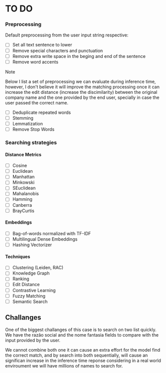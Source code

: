 # TO DO

### Preprocessing

Default preprocessing from the user input string respective:

- [ ] Set all text sentence to lower
- [ ] Remove special characters and punctuation
- [ ] Remove extra write space in the beging and end of the sentence
- [ ] Remove word accents

> [!NOTE]
> Below I list a set of preprocessing we can evaluate during inference time, however, I don't believe it will improve the matching processing once it can increase the edit distance (increase the discimilarity) between the original company name and the one provided by the end user, specially in case the user passed the correct name.

- [ ] Deduplicate repeated words
- [ ] Stemming
- [ ] Lemmatization
- [ ] Remove Stop Words

### Searching strategies

#### Distance Metrics
- [ ]  Cosine
- [ ]  Euclidean
- [ ]  Manhattan
- [ ]  Minkowski
- [ ]  SEuclidean
- [ ]  Mahalanobis
- [ ]  Hamming
- [ ]  Canberra
- [ ]  BrayCurtis

#### Embeddings
- [ ] Bag-of-words normalized with TF-IDF
- [ ] Multilingual Dense Embeddings
- [ ] Hashing Vectorizer

#### Techniques
- [ ] Clustering (Leiden, RAC)
- [ ] Knowledge Graph
- [ ] Ranking
- [ ] Edit Distance
- [ ] Contrastive Learning
- [ ] Fuzzy Matching
- [ ] Semantic Search

## Challanges

One of the biggest challanges of this case is to search on two list quickly. We have the razão social and the nome fantasia fields to compare with the input provided by the user. 

We cannot combine both one it can cause an extra effort for the model find the correct match, and by search into both sequentially, will cause an significan increase in the inference time reponse considering in a real world enviroument we will have millions of names to search for. 




